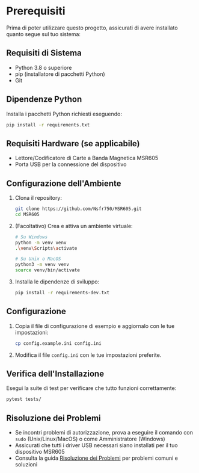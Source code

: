 # Prerequisiti

Prima di poter utilizzare questo progetto, assicurati di avere installato quanto segue sul tuo sistema:

## Requisiti di Sistema

- Python 3.8 o superiore
- pip (installatore di pacchetti Python)
- Git

## Dipendenze Python

Installa i pacchetti Python richiesti eseguendo:

```bash
pip install -r requirements.txt
```

## Requisiti Hardware (se applicabile)

- Lettore/Codificatore di Carte a Banda Magnetica MSR605
- Porta USB per la connessione del dispositivo

## Configurazione dell'Ambiente

1. Clona il repository:
   ```bash
   git clone https://github.com/Nsfr750/MSR605.git
   cd MSR605
   ```

2. (Facoltativo) Crea e attiva un ambiente virtuale:
   ```bash
   # Su Windows
   python -m venv venv
   .\venv\Scripts\activate
   
   # Su Unix o MacOS
   python3 -m venv venv
   source venv/bin/activate
   ```

3. Installa le dipendenze di sviluppo:
   ```bash
   pip install -r requirements-dev.txt
   ```

## Configurazione

1. Copia il file di configurazione di esempio e aggiornalo con le tue impostazioni:
   ```bash
   cp config.example.ini config.ini
   ```

2. Modifica il file `config.ini` con le tue impostazioni preferite.

## Verifica dell'Installazione

Esegui la suite di test per verificare che tutto funzioni correttamente:

```bash
pytest tests/
```

## Risoluzione dei Problemi

- Se incontri problemi di autorizzazione, prova a eseguire il comando con `sudo` (Unix/Linux/MacOS) o come Amministratore (Windows)
- Assicurati che tutti i driver USB necessari siano installati per il tuo dispositivo MSR605
- Consulta la guida [Risoluzione dei Problemi](TROUBLESHOOTING.md) per problemi comuni e soluzioni
